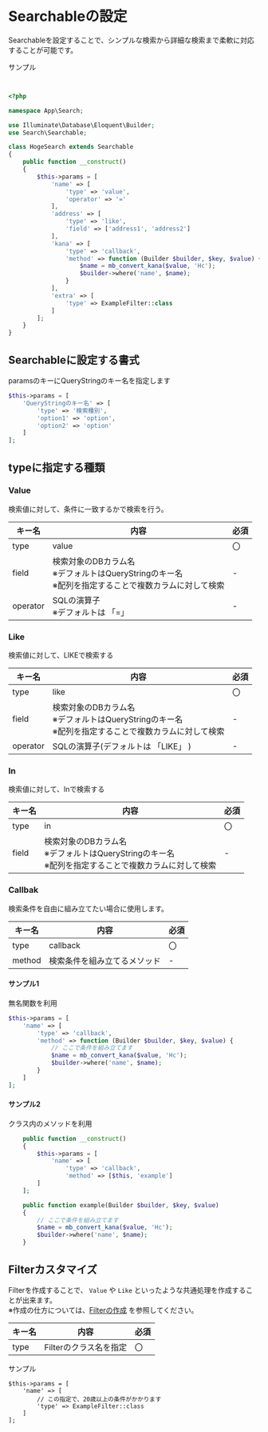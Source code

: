 # Searchableの設定

Searchableを設定することで、シンプルな検索から詳細な検索まで柔軟に対応することが可能です。

サンプル
```php


<?php

namespace App\Search;

use Illuminate\Database\Eloquent\Builder;
use Search\Searchable;

class HogeSearch extends Searchable
{
    public function __construct()
    {
        $this->params = [
            'name' => [
                'type' => 'value',
                'operator' => '='
            ],
            'address' => [
                'type' => 'like',
                'field' => ['address1', 'address2']
            ],
            'kana' => [
                'type' => 'callback',
                'method' => function (Builder $builder, $key, $value) {
                    $name = mb_convert_kana($value, 'Hc');
                    $builder->where('name', $name);
                }
            ],
            'extra' => [
                'type' => ExampleFilter::class
            ]
        ];
    }
}
```

## Searchableに設定する書式

paramsのキーにQueryStringのキー名を指定します

```php
$this->params = [
    'QueryStringのキー名' => [
        'type' => '検索種別',
        'option1' => 'option',
        'option2' => 'option'
    ]
];
```

## typeに指定する種類

### Value

検索値に対して、条件に一致するかで検索を行う。

|  キー名  |  内容  |  必須  |
| ---- | ---- | ---- |
|  type  |  value  |  〇  |
|  field  |  検索対象のDBカラム名 <br >※デフォルトはQueryStringのキー名<br >※配列を指定することで複数カラムに対して検索  |  -  |
|  operator  |  SQLの演算子<br >※デフォルトは 「=」 |  -  |


### Like

検索値に対して、LIKEで検索する

|  キー名  |  内容  |  必須  |
| ---- | ---- | ---- |
|  type  |  like  |  〇  |
|  field  |  検索対象のDBカラム名<br >※デフォルトはQueryStringのキー名<br >※配列を指定することで複数カラムに対して検索 |  -  |
|  operator  |  SQLの演算子(デフォルトは 「LIKE」 )  |  -  |


### In

検索値に対して、Inで検索する

|  キー名  |  内容  |  必須  |
| ---- | ---- | ---- |
|  type  |  in  |  〇  |
|  field  |  検索対象のDBカラム名<br >※デフォルトはQueryStringのキー名<br >※配列を指定することで複数カラムに対して検索 |  -  |


### Callbak

検索条件を自由に組み立てたい場合に使用します。

|  キー名  |  内容  |  必須  |
| ---- | ---- | ---- |
|  type  |  callback  |  〇  |
|  method  |  検索条件を組み立てるメソッド  |  -  |

#### サンプル1

無名関数を利用

```php
$this->params = [
    'name' => [
        'type' => 'callback',
        'method' => function (Builder $builder, $key, $value) {
            // ここで条件を組み立てます
            $name = mb_convert_kana($value, 'Hc');
            $builder->where('name', $name);
        }
    ]
];
```

#### サンプル2

クラス内のメソッドを利用

```php
    public function __construct()
    {
        $this->params = [
            'name' => [
                'type' => 'callback',
                'method' => [$this, 'example']
        ]
    ];

    public function example(Builder $builder, $key, $value)
    {
        // ここで条件を組み立てます
        $name = mb_convert_kana($value, 'Hc');
        $builder->where('name', $name);
    }
```

## Filterカスタマイズ

Filterを作成することで、 `Value` や `Like` といったような共通処理を作成することが出来ます。  
※作成の仕方については、[Filterの作成](/docs/filter.md) を参照してください。

|  キー名  |  内容  |  必須  |
| ---- | ---- | ---- |
|  type  |  Filterのクラス名を指定  |  〇  |

サンプル
```
$this->params = [
    'name' => [
        // この指定で、20歳以上の条件がかかります
        'type' => ExampleFilter::class
    ]
];
```